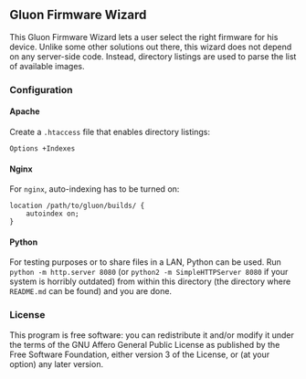 Gluon Firmware Wizard
---

This Gluon Firmware Wizard lets a user select the right firmware for his device. Unlike some other solutions out there, this wizard does not depend on any server-side code. Instead, directory listings are used to parse the list of available images.

### Configuration
#### Apache
Create a `.htaccess` file that enables directory listings:
```
Options +Indexes
```

#### Nginx
For `nginx`, auto-indexing has to be turned on:
```
location /path/to/gluon/builds/ {
    autoindex on;
}
```

#### Python
For testing purposes or to share files in a LAN, Python can be used. Run `python -m http.server 8080` (or `python2 -m SimpleHTTPServer 8080` if your system is  horribly outdated) from within this directory (the directory where `README.md` can be found) and you are done.

### License
This program is free software: you can redistribute it and/or modify
it under the terms of the GNU Affero General Public License as published by
the Free Software Foundation, either version 3 of the License, or
(at your option) any later version.
